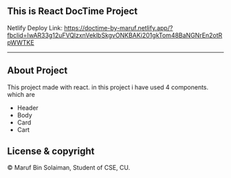 ## This is React DocTime Project
Netlify Deploy Link: https://doctime-by-maruf.netlify.app/?fbclid=IwAR33g12uFVQlzxnVeklbSkgvONKBAKi201gkTom48BaNGNrEn2otRpWWTKE  

- - -

## About Project
This project made with react. in this project i have used 4 components. 
which are 
* Header 
* Body 
* Card 
* Cart

## License & copyright
© Maruf Bin Solaiman, Student of CSE, CU.